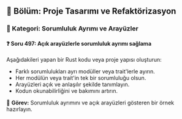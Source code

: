 ## 📘 Bölüm: Proje Tasarımı ve Refaktörizasyon  
### 🔹 Kategori: Sorumluluk Ayrımı ve Arayüzler  
#### ❓ Soru 497: Açık arayüzlerle sorumluluk ayrımı sağlama

Aşağıdakileri yapan bir Rust kodu veya proje yapısı oluşturun:

- Farklı sorumlulukları ayrı modüller veya trait'lerle ayırın.
- Her modülün veya trait'in tek bir sorumluluğu olsun.
- Arayüzleri açık ve anlaşılır şekilde tanımlayın.
- Kodun okunabilirliğini ve bakımını artırın.

🔧 **Görev:** Sorumluluk ayrımını ve açık arayüzleri gösteren bir örnek hazırlayın.
